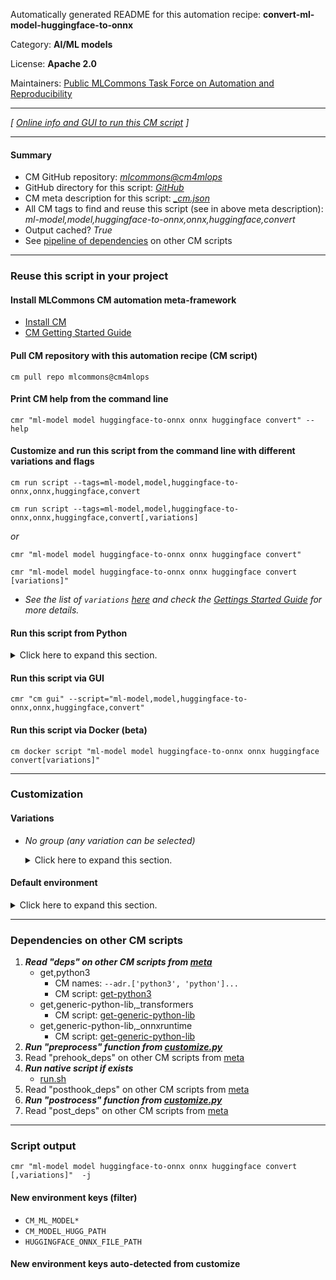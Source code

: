 Automatically generated README for this automation recipe: **convert-ml-model-huggingface-to-onnx**

Category: **AI/ML models**

License: **Apache 2.0**

Maintainers: [Public MLCommons Task Force on Automation and Reproducibility](https://github.com/mlcommons/ck/blob/master/docs/taskforce.md)

---
*[ [Online info and GUI to run this CM script](https://access.cknowledge.org/playground/?action=scripts&name=convert-ml-model-huggingface-to-onnx,eacb01655d7e49ac) ]*

---
#### Summary

* CM GitHub repository: *[mlcommons@cm4mlops](https://github.com/mlcommons/cm4mlops/tree/dev)*
* GitHub directory for this script: *[GitHub](https://github.com/mlcommons/cm4mlops/tree/dev/script/convert-ml-model-huggingface-to-onnx)*
* CM meta description for this script: *[_cm.json](_cm.json)*
* All CM tags to find and reuse this script (see in above meta description): *ml-model,model,huggingface-to-onnx,onnx,huggingface,convert*
* Output cached? *True*
* See [pipeline of dependencies](#dependencies-on-other-cm-scripts) on other CM scripts


---
### Reuse this script in your project

#### Install MLCommons CM automation meta-framework

* [Install CM](https://access.cknowledge.org/playground/?action=install)
* [CM Getting Started Guide](https://github.com/mlcommons/ck/blob/master/docs/getting-started.md)

#### Pull CM repository with this automation recipe (CM script)

```cm pull repo mlcommons@cm4mlops```

#### Print CM help from the command line

````cmr "ml-model model huggingface-to-onnx onnx huggingface convert" --help````

#### Customize and run this script from the command line with different variations and flags

`cm run script --tags=ml-model,model,huggingface-to-onnx,onnx,huggingface,convert`

`cm run script --tags=ml-model,model,huggingface-to-onnx,onnx,huggingface,convert[,variations] `

*or*

`cmr "ml-model model huggingface-to-onnx onnx huggingface convert"`

`cmr "ml-model model huggingface-to-onnx onnx huggingface convert [variations]" `


* *See the list of `variations` [here](#variations) and check the [Gettings Started Guide](https://github.com/mlcommons/ck/blob/dev/docs/getting-started.md) for more details.*

#### Run this script from Python

<details>
<summary>Click here to expand this section.</summary>

```python

import cmind

r = cmind.access({'action':'run'
                  'automation':'script',
                  'tags':'ml-model,model,huggingface-to-onnx,onnx,huggingface,convert'
                  'out':'con',
                  ...
                  (other input keys for this script)
                  ...
                 })

if r['return']>0:
    print (r['error'])

```

</details>


#### Run this script via GUI

```cmr "cm gui" --script="ml-model,model,huggingface-to-onnx,onnx,huggingface,convert"```

#### Run this script via Docker (beta)

`cm docker script "ml-model model huggingface-to-onnx onnx huggingface convert[variations]" `

___
### Customization


#### Variations

  * *No group (any variation can be selected)*
    <details>
    <summary>Click here to expand this section.</summary>

    * `_model-path.#`
      - Environment variables:
        - *CM_MODEL_HUGG_PATH*: `#`
      - Workflow:

    </details>

#### Default environment

<details>
<summary>Click here to expand this section.</summary>

These keys can be updated via `--env.KEY=VALUE` or `env` dictionary in `@input.json` or using script flags.


</details>

___
### Dependencies on other CM scripts


  1. ***Read "deps" on other CM scripts from [meta](https://github.com/mlcommons/cm4mlops/tree/dev/script/convert-ml-model-huggingface-to-onnx/_cm.json)***
     * get,python3
       * CM names: `--adr.['python3', 'python']...`
       - CM script: [get-python3](https://github.com/mlcommons/cm4mlops/tree/master/script/get-python3)
     * get,generic-python-lib,_transformers
       - CM script: [get-generic-python-lib](https://github.com/mlcommons/cm4mlops/tree/master/script/get-generic-python-lib)
     * get,generic-python-lib,_onnxruntime
       - CM script: [get-generic-python-lib](https://github.com/mlcommons/cm4mlops/tree/master/script/get-generic-python-lib)
  1. ***Run "preprocess" function from [customize.py](https://github.com/mlcommons/cm4mlops/tree/dev/script/convert-ml-model-huggingface-to-onnx/customize.py)***
  1. Read "prehook_deps" on other CM scripts from [meta](https://github.com/mlcommons/cm4mlops/tree/dev/script/convert-ml-model-huggingface-to-onnx/_cm.json)
  1. ***Run native script if exists***
     * [run.sh](https://github.com/mlcommons/cm4mlops/tree/dev/script/convert-ml-model-huggingface-to-onnx/run.sh)
  1. Read "posthook_deps" on other CM scripts from [meta](https://github.com/mlcommons/cm4mlops/tree/dev/script/convert-ml-model-huggingface-to-onnx/_cm.json)
  1. ***Run "postrocess" function from [customize.py](https://github.com/mlcommons/cm4mlops/tree/dev/script/convert-ml-model-huggingface-to-onnx/customize.py)***
  1. Read "post_deps" on other CM scripts from [meta](https://github.com/mlcommons/cm4mlops/tree/dev/script/convert-ml-model-huggingface-to-onnx/_cm.json)

___
### Script output
`cmr "ml-model model huggingface-to-onnx onnx huggingface convert [,variations]"  -j`
#### New environment keys (filter)

* `CM_ML_MODEL*`
* `CM_MODEL_HUGG_PATH`
* `HUGGINGFACE_ONNX_FILE_PATH`
#### New environment keys auto-detected from customize
